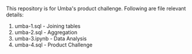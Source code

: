 This repository is for Umba's product challenge. Following are file relevant details:
1) umba-1.sql - Joining tables
2) umba-2.sql - Aggregation
3) umba-3.ipynb - Data Analysis
4) umba-4.sql - Product Challenge


